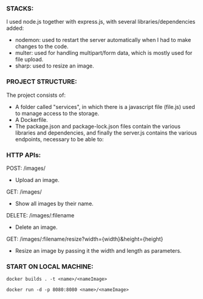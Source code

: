 

### STACKS:

I used node.js together with express.js, with several libraries/dependencies added:
- nodemon: used to restart the server automatically when I had to make changes to the code.
- multer: used for handling multipart/form data, which is mostly used for file upload.
- sharp: used to resize an image.


### PROJECT STRUCTURE:

The project consists of:
- A folder called "services", in which there is a javascript file (file.js) used to manage access to the storage.
- A Dockerfile.
- The package.json and package-lock.json files contain the various libraries and dependencies, and finally the server.js contains the various endpoints, necessary to be able to:


### HTTP APIs:

POST: /images/
- Upload an image.
  
GET: /images/
- Show all images by their name.
  
DELETE: /images/:filename
- Delete an image.
  
GET: /images/:filename/resize?width={width}&height={height}
- Resize an image by passing it the width and length as parameters.

### START ON LOCAL MACHINE:


```
docker builds . -t <name>/<nameImage>
```

```
docker run -d -p 8080:8080 <name>/<nameImage>
```